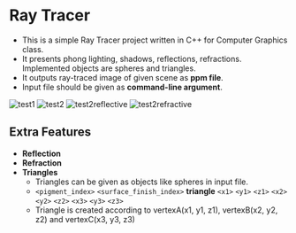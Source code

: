 # Ray Tracer

* This is a simple Ray Tracer project written in C++ for Computer Graphics class.
* It presents phong lighting, shadows, reflections, refractions. Implemented objects are spheres and triangles.
* It outputs ray-traced image of given scene as **ppm file**.
* Input file should be given as **command-line argument**.

![test1](https://user-images.githubusercontent.com/36446866/81596087-2618ea80-93cc-11ea-8675-5eeac5c60d2d.png)
![test2](https://user-images.githubusercontent.com/36446866/81596094-287b4480-93cc-11ea-9675-d35948b4fa71.png)
![test2reflective](https://user-images.githubusercontent.com/36446866/81596095-2add9e80-93cc-11ea-84fd-bbd8ff36a73d.png)
![test2refractive](https://user-images.githubusercontent.com/36446866/81596099-2d3ff880-93cc-11ea-8d74-a1dd104aaa2d.png)

## Extra Features

* **Reflection**
* **Refraction**
* **Triangles**
	* Triangles can be given as objects like spheres in input file.
	* `<pigment_index>` `<surface_finish_index>` **triangle** `<x1>` `<y1>` `<z1>` `<x2>` `<y2>` `<z2>` `<x3>` `<y3>` `<z3>`
	* Triangle is created according to vertexA(x1, y1, z1), vertexB(x2, y2, z2) and vertexC(x3, y3, z3)